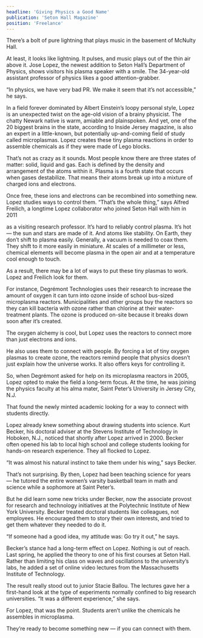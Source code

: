 ```yaml
---
headline: 'Giving Physics a Good Name'
publication: 'Seton Hall Magazine'
position: 'Freelance'
---
```


There’s a bolt of pure lightning that plays music in the basement of
McNulty Hall.

At least, it looks like lightning. It pulses, and music plays out of the
thin air above it. Jose Lopez, the newest addition to Seton Hall’s
Department of Physics, shows visitors his plasma speaker with a smile. The
34-year-old assistant professor of physics likes a good attention-grabber.

“In physics, we have very bad PR. We make it seem that it’s not
accessible,” he says.

In a field forever dominated by Albert Einstein’s loopy personal style,
Lopez is an unexpected twist on the age-old vision of a brainy physicist.
The chatty Newark native is warm, amiable and plainspoken. And yet, one of
the 20 biggest brains in the state, according to Inside Jersey magazine,
is also an expert in a little-known, but potentially up-and-coming field
of study called microplasmas. Lopez creates these tiny plasma reactions in
order to assemble chemicals as if they were made of Lego blocks.

That’s not as crazy as it sounds. Most people know there are three states
of matter: solid, liquid and gas. Each is defined by the density and
arrangement of the atoms within it. Plasma is a fourth state that occurs
when gases destabilize. That means their atoms break up into a mixture of
charged ions and electrons.

Once free, these ions and electrons can be recombined into something new.
Lopez studies ways to control them. “That’s the whole thing,” says Alfred
Freilich, a longtime Lopez collaborator who joined Seton Hall with him in
2011

as a visiting research professor. It’s hard to reliably control plasma.
It’s hot — the sun and stars are made of it. And atoms like stability. On
Earth, they don’t shift to plasma easily. Generally, a vacuum is needed to
coax them. They shift to it more easily in miniature. At scales of a millimeter or less, chemical
elements will become plasma in the open air and at a temperature cool
enough to touch.

As a result, there may be a lot of ways to put these tiny plasmas to work.
Lopez and Freilich look for them.

For instance, Degrémont Technologies uses their research to increase the
amount of oxygen it can turn into ozone inside of school bus-sized
microplasma reactors. Municipalities and other groups buy the reactors so
they can kill bacteria with ozone rather than chlorine at their
water-treatment plants. The ozone is produced on-site because it breaks
down soon after it’s created.

The oxygen alchemy is cool, but Lopez uses the reactors to connect more
than just electrons and ions.

He also uses them to connect with people. By forcing a lot of tiny oxygen
plasmas to create ozone, the reactors remind people that physics doesn’t
just explain how the universe works. It also offers keys for controlling
it.

So, when Degrémont asked for help on its microplasma reactors in 2005,
Lopez opted to make the field a long-term focus. At the time, he was
joining the physics faculty at his alma mater, Saint Peter’s University in
Jersey City, N.J.

That found the newly minted academic looking for a way to connect with
students directly.

Lopez already knew something about drawing students into science. Kurt
Becker, his doctoral adviser at the Stevens Institute of Technology in
Hoboken, N.J., noticed that shortly after Lopez arrived in 2000. Becker
often opened his lab to local high school and college students looking for
hands-on research experience. They all flocked to Lopez.

“It was almost his natural instinct to take them under his wing,” says
Becker.

That’s not surprising. By then, Lopez had been teaching science for years
— he tutored the entire women’s varsity basketball team in math and
science while a sophomore at Saint Peter’s.

But he did learn some new tricks under Becker, now the associate provost
for research and technology initiatives at the Polytechnic Institute of
New York University. Becker treated doctoral students like colleagues, not
employees. He encouraged them to story their own interests, and tried to
get them whatever they needed to do it.

“If someone had a good idea, my attitude was: Go try it out,” he says.

Becker’s stance had a long-term effect on Lopez. Nothing is out of reach.
Last spring, he applied the theory to one of his first courses at Seton
Hall. Rather than limiting his class on waves and oscillations to the
university’s labs, he added a set of online video lectures from the
Massachusetts Institute of Technology.

The result really stood out to junior Stacie Ballou. The lectures gave her
a first-hand look at the type of experiments normally confined to big
research universities. “It was a different experience,” she says.

For Lopez, that was the point. Students aren’t unlike the chemicals he
assembles in microplasma.

They’re ready to become something new — if you can connect with them.
